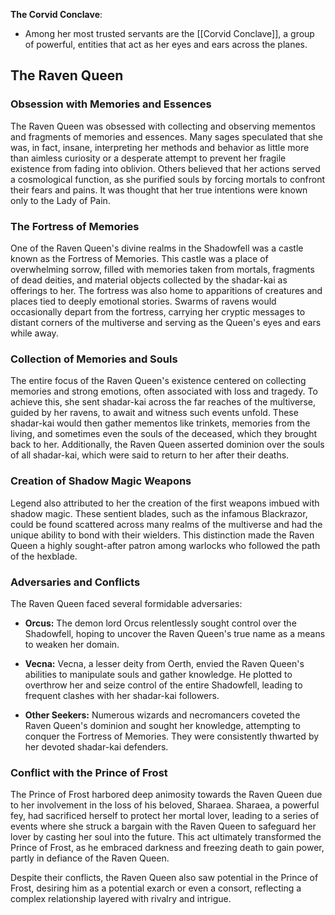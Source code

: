 **The Corvid Conclave**:

- Among her most trusted servants are the [[Corvid Conclave]], a group of powerful,  entities that act as her eyes and ears across the planes.

## The Raven Queen
### Obsession with Memories and Essences

The Raven Queen was obsessed with collecting and observing mementos and fragments of memories and essences. Many sages speculated that she was, in fact, insane, interpreting her methods and behavior as little more than aimless curiosity or a desperate attempt to prevent her fragile existence from fading into oblivion. Others believed that her actions served a cosmological function, as she purified souls by forcing mortals to confront their fears and pains. It was thought that her true intentions were known only to the Lady of Pain.

### The Fortress of Memories

One of the Raven Queen's divine realms in the Shadowfell was a castle known as the Fortress of Memories. This castle was a place of overwhelming sorrow, filled with memories taken from mortals, fragments of dead deities, and material objects collected by the shadar-kai as offerings to her. The fortress was also home to apparitions of creatures and places tied to deeply emotional stories. Swarms of ravens would occasionally depart from the fortress, carrying her cryptic messages to distant corners of the multiverse and serving as the Queen's eyes and ears while away.

### Collection of Memories and Souls

The entire focus of the Raven Queen's existence centered on collecting memories and strong emotions, often associated with loss and tragedy. To achieve this, she sent shadar-kai across the far reaches of the multiverse, guided by her ravens, to await and witness such events unfold. These shadar-kai would then gather mementos like trinkets, memories from the living, and sometimes even the souls of the deceased, which they brought back to her. Additionally, the Raven Queen asserted dominion over the souls of all shadar-kai, which were said to return to her after their deaths.

### Creation of Shadow Magic Weapons

Legend also attributed to her the creation of the first weapons imbued with shadow magic. These sentient blades, such as the infamous Blackrazor, could be found scattered across many realms of the multiverse and had the unique ability to bond with their wielders. This distinction made the Raven Queen a highly sought-after patron among warlocks who followed the path of the hexblade.

### Adversaries and Conflicts

The Raven Queen faced several formidable adversaries:

- **Orcus:** The demon lord Orcus relentlessly sought control over the Shadowfell, hoping to uncover the Raven Queen's true name as a means to weaken her domain.
  
- **Vecna:** Vecna, a lesser deity from Oerth, envied the Raven Queen's abilities to manipulate souls and gather knowledge. He plotted to overthrow her and seize control of the entire Shadowfell, leading to frequent clashes with her shadar-kai followers.
  
- **Other Seekers:** Numerous wizards and necromancers coveted the Raven Queen's dominion and sought her knowledge, attempting to conquer the Fortress of Memories. They were consistently thwarted by her devoted shadar-kai defenders.

### Conflict with the Prince of Frost

The Prince of Frost harbored deep animosity towards the Raven Queen due to her involvement in the loss of his beloved, Sharaea. Sharaea, a powerful fey, had sacrificed herself to protect her mortal lover, leading to a series of events where she struck a bargain with the Raven Queen to safeguard her lover by casting her soul into the future. This act ultimately transformed the Prince of Frost, as he embraced darkness and freezing death to gain power, partly in defiance of the Raven Queen.

Despite their conflicts, the Raven Queen also saw potential in the Prince of Frost, desiring him as a potential exarch or even a consort, reflecting a complex relationship layered with rivalry and intrigue.
